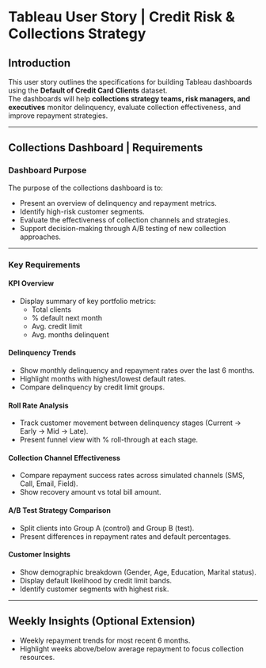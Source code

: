 # Tableau User Story | Credit Risk & Collections Strategy

## Introduction
This user story outlines the specifications for building Tableau dashboards using the **Default of Credit Card Clients** dataset.  
The dashboards will help **collections strategy teams, risk managers, and executives** monitor delinquency, evaluate collection effectiveness, and improve repayment strategies.

---

## Collections Dashboard | Requirements

### Dashboard Purpose
The purpose of the collections dashboard is to:
- Present an overview of delinquency and repayment metrics.  
- Identify high-risk customer segments.  
- Evaluate the effectiveness of collection channels and strategies.  
- Support decision-making through A/B testing of new collection approaches.

---

### Key Requirements

#### KPI Overview
- Display summary of key portfolio metrics:  
  - Total clients  
  - % default next month  
  - Avg. credit limit  
  - Avg. months delinquent  

#### Delinquency Trends
- Show monthly delinquency and repayment rates over the last 6 months.  
- Highlight months with highest/lowest default rates.  
- Compare delinquency by credit limit groups.  

#### Roll Rate Analysis
- Track customer movement between delinquency stages (Current → Early → Mid → Late).  
- Present funnel view with % roll-through at each stage.  

#### Collection Channel Effectiveness
- Compare repayment success rates across simulated channels (SMS, Call, Email, Field).  
- Show recovery amount vs total bill amount.  

#### A/B Test Strategy Comparison
- Split clients into Group A (control) and Group B (test).  
- Present differences in repayment rates and default percentages.  

#### Customer Insights
- Show demographic breakdown (Gender, Age, Education, Marital status).  
- Display default likelihood by credit limit bands.  
- Identify customer segments with highest risk.  

---

## Weekly Insights (Optional Extension)
- Weekly repayment trends for most recent 6 months.  
- Highlight weeks above/below average repayment to focus collection resources.  
